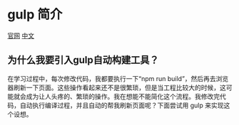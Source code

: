 # gulp 简介
[官网](https://gulpjs.com/)
[中文](https://www.gulpjs.com.cn/)

## 为什么我要引入gulp自动构建工具？
在学习过程中，每次修改代码，我都要执行一下“npm run build”，然后再去浏览器刷新一下页面。这些操作看起来还不是很繁琐，但是当工程比较大的时候，这可能就会成为让人头疼的、繁琐的操作。我在想能不能简化这个流程。我修改完代码，自动执行编译过程，并且自动的帮我刷新页面呢？下面尝试用 gulp 来实现这个设想。




